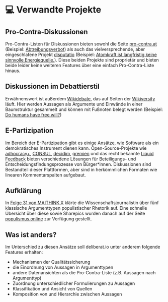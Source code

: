 # 💻 Verwandte Projekte

## Pro-Contra-Diskussionen

Pro-Contra-Listen für Diskussionen bieten sowohl die Seite [pro-contra.at](https://pro-contra.at/) (Beispiel: [Abtreibungsverbot](https://pro-contra.at/Abtreibungsverbot-Liste)) als auch das vielversprechende, aber eingeschlafene Projekt [disputatio](http://disputatio.org/) (Beispiel: [Atomkraft ist langfristig keine sinnvolle Energiequelle.](http://disputatio.org/de/pro-und-contra-argumente?id=1)). Diese beiden Projekte sind proprietär und bieten beide leider keine weiteren Features über eine einfach Pro-Contra-Liste hinaus.

## Diskussionen im Debattierstil

Erwähnenswert ist außerdem [Wikidebate](https://en.wikiversity.org/wiki/Wikidebate), das auf Seiten der [Wikiversity](https://en.wikiversity.org/wiki/Wikiversity:Main_Page) läuft. Hier werden Aussagen als Argumente und Einwände in einer Baumstruktur gesammelt und können mit Fußnoten belegt werden (Beispiel: [Do humans have free will?](https://en.wikiversity.org/wiki/Do_humans_have_free_will%3F))

## E-Partizipation

Im Bereich der E-Partizipation gibt es einige Ansätze, wie Software als ein demokratisches Instrument dienen kann. Open-Source-Projekte wie [adhocracy+](https://adhocracy.plus/), [CONSUL](https://consulproject.org/en/), [decidim](https://decidim.de/), [gremien](https://gitlab.com/gremien/gremien) und das recht bekannte [Liquid Feedback](https://liquidfeedback.org/) bieten verschiedene Lösungen für Beteiligungs- und Entscheidungsfindungsprozesse von Bürger\*innen. Diskussionen sind Bestandteil dieser Plattformen, aber sind in herkömmlichen Formaten wie linearen Kommentarspalten aufgebaut.

## Aufklärung

In [Folge 31 von MAITHINK X](https://www.zdf.de/show/mai-think-x-die-show/maithink-x-folge-31-populismus-100.html) klärte die Wissenschaftsjournalistin über fünf klassische Argumenttypen populistischer Rhetorik auf. Eine schnelle Übersicht über diese sowie Sharepics wurden danach auf der Seite [populismus.online](https://populismus.online/) zur Verfügung gestellt.

## Was ist anders?

Im Unterschied zu diesen Ansätze soll deliberat.io unter anderem folgende Features erhalten:

- Mechanismen der Qualitätssicherung
- die Einordnung von Aussagen in Argumenttypen
- andere Datenansichten als die Pro-Contra-Liste (z.B. Aussagen nach Argumenttyp)
- Zuordnung unterschiedlicher Formulierungen zu Aussagen
- Klassifikation und Ansicht von Quellen
- Komposition von und Hierarchie zwischen Aussagen

<!-- TODO: Übersichtstabelle -->
